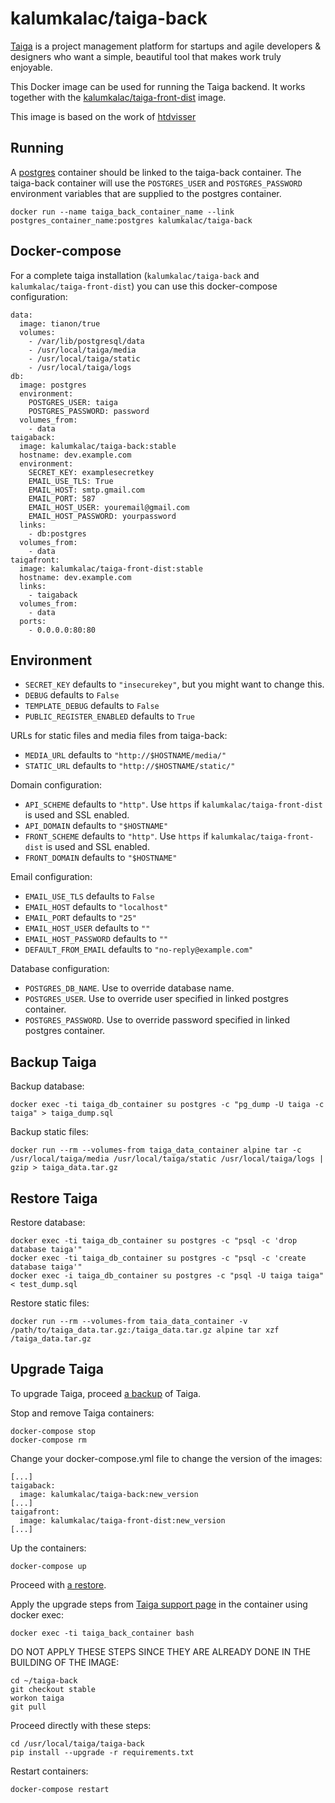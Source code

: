 # kalumkalac/taiga-back

[Taiga](https://taiga.io/) is a project management platform for startups and agile developers & designers who want a simple, beautiful tool that makes work truly enjoyable.

This Docker image can be used for running the Taiga backend. It works together with the [kalumkalac/taiga-front-dist](https://registry.hub.docker.com/u/kalumkalac/taiga-front-dist/) image.

This image is based on the work of [htdvisser](https://github.com/htdvisser/taiga-docker)

## Running

A [postgres](https://registry.hub.docker.com/_/postgres/) container should be linked to the taiga-back container. The taiga-back container will use the ``POSTGRES_USER`` and ``POSTGRES_PASSWORD`` environment variables that are supplied to the postgres container.

```
docker run --name taiga_back_container_name --link postgres_container_name:postgres kalumkalac/taiga-back
```

## Docker-compose

For a complete taiga installation (``kalumkalac/taiga-back`` and ``kalumkalac/taiga-front-dist``) you can use this docker-compose configuration:

```
data:
  image: tianon/true
  volumes:
    - /var/lib/postgresql/data
    - /usr/local/taiga/media
    - /usr/local/taiga/static
    - /usr/local/taiga/logs
db:
  image: postgres
  environment:
    POSTGRES_USER: taiga
    POSTGRES_PASSWORD: password
  volumes_from:
    - data
taigaback:
  image: kalumkalac/taiga-back:stable
  hostname: dev.example.com
  environment:
    SECRET_KEY: examplesecretkey
    EMAIL_USE_TLS: True
    EMAIL_HOST: smtp.gmail.com
    EMAIL_PORT: 587
    EMAIL_HOST_USER: youremail@gmail.com
    EMAIL_HOST_PASSWORD: yourpassword
  links:
    - db:postgres
  volumes_from:
    - data
taigafront:
  image: kalumkalac/taiga-front-dist:stable
  hostname: dev.example.com
  links:
    - taigaback
  volumes_from:
    - data
  ports:
    - 0.0.0.0:80:80
```

## Environment

* ``SECRET_KEY`` defaults to ``"insecurekey"``, but you might want to change this.
* ``DEBUG`` defaults to ``False``
* ``TEMPLATE_DEBUG`` defaults to ``False``
* ``PUBLIC_REGISTER_ENABLED`` defaults to ``True``

URLs for static files and media files from taiga-back:

* ``MEDIA_URL`` defaults to ``"http://$HOSTNAME/media/"``
* ``STATIC_URL`` defaults to ``"http://$HOSTNAME/static/"``

Domain configuration:

* ``API_SCHEME`` defaults to ``"http"``. Use ``https`` if ``kalumkalac/taiga-front-dist`` is used and SSL enabled.
* ``API_DOMAIN`` defaults to ``"$HOSTNAME"``
* ``FRONT_SCHEME`` defaults to ``"http"``. Use ``https`` if ``kalumkalac/taiga-front-dist`` is used and SSL enabled.
* ``FRONT_DOMAIN`` defaults to ``"$HOSTNAME"``

Email configuration:

* ``EMAIL_USE_TLS`` defaults to ``False``
* ``EMAIL_HOST`` defaults to ``"localhost"``
* ``EMAIL_PORT`` defaults to ``"25"``
* ``EMAIL_HOST_USER`` defaults to ``""``
* ``EMAIL_HOST_PASSWORD`` defaults to ``""``
* ``DEFAULT_FROM_EMAIL`` defaults to ``"no-reply@example.com"``

Database configuration:

* ``POSTGRES_DB_NAME``. Use to override database name.
* ``POSTGRES_USER``. Use to override user specified in linked postgres container.
* ``POSTGRES_PASSWORD``. Use to override password specified in linked postgres container.

## Backup Taiga

Backup database:

```
docker exec -ti taiga_db_container su postgres -c "pg_dump -U taiga -c taiga" > taiga_dump.sql
```

Backup static files:

```
docker run --rm --volumes-from taiga_data_container alpine tar -c /usr/local/taiga/media /usr/local/taiga/static /usr/local/taiga/logs | gzip > taiga_data.tar.gz
```

## Restore Taiga

Restore database:

```
docker exec -ti taiga_db_container su postgres -c "psql -c 'drop database taiga'"
docker exec -ti taiga_db_container su postgres -c "psql -c 'create database taiga'"
docker exec -i taiga_db_container su postgres -c "psql -U taiga taiga" < test_dump.sql
```

Restore static files:

```
docker run --rm --volumes-from taia_data_container -v /path/to/taiga_data.tar.gz:/taiga_data.tar.gz alpine tar xzf /taiga_data.tar.gz
```

## Upgrade Taiga

To upgrade Taiga, proceed [a backup](https://github.com/kalumkalac/docker-taiga-back#backup-taiga) of Taiga.

Stop and remove Taiga containers:

```
docker-compose stop
docker-compose rm
```

Change your docker-compose.yml file to change the version of the images:

```
[...]
taigaback:
  image: kalumkalac/taiga-back:new_version
[...]
taigafront:
  image: kalumkalac/taiga-front-dist:new_version
[...]
```

Up the containers:

```
docker-compose up
```

Proceed with [a restore](https://github.com/kalumkalac/docker-taiga-back#restore-taiga).

Apply the upgrade steps from [Taiga support page](http://taigaio.github.io/taiga-doc/dist/upgrades.html) in the container using docker exec:

```
docker exec -ti taiga_back_container bash
```

DO NOT APPLY THESE STEPS SINCE THEY ARE ALREADY DONE IN THE BUILDING OF THE IMAGE:

```
cd ~/taiga-back
git checkout stable
workon taiga
git pull
```

Proceed directly with these steps:

```
cd /usr/local/taiga/taiga-back
pip install --upgrade -r requirements.txt
```

Restart containers:

```
docker-compose restart
```
